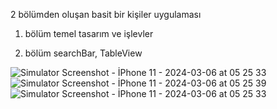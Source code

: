 2 bölümden oluşan basit bir kişiler uygulaması



1. bölüm temel tasarım ve işlevler

2. bölüm searchBar, TableView


![Simulator Screenshot - İPhone 11 - 2024-03-06 at 05 25 33](https://github.com/Muhammetsaman/Udemy-ios/assets/134100718/fb1ce246-1a4b-4ef3-92e5-6f47565954dd)
![Simulator Screenshot - İPhone 11 - 2024-03-06 at 05 25 39](https://github.com/Muhammetsaman/Udemy-ios/assets/134100718/911b92d5-83c0-4ddb-846a-0fb1571a52b2)
![Simulator Screenshot - İPhone 11 - 2024-03-06 at 05 25 33](https://github.com/Muhammetsaman/Udemy-ios/assets/134100718/f2b101eb-c65c-4c4d-8b14-d586933612db)
